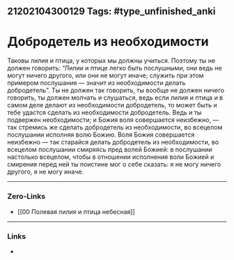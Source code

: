 21202104300129
Tags: #type_unfinished_anki 
---
# Добродетель из необходимости

Таковы лилия и птица, у которых мы должны учиться. Поэтому ты не должен говорить: “Лилии и птице легко быть послушными, они ведь не могут ничего другого, или они не могут иначе; служить при этом примером послушания — значит из необходимости делать добродетель”. Ты не должен так говорить, ты вообще не должен ничего говорить, ты должен молчать и слушаться, ведь если лилия и птица и в самом деле делают из необходимости добродетель, то может быть и тебе удастся сделать из необходимости добродетель. Ведь и ты подвержен необходимости; и Божия воля совершается неизбежно, — так стремись же сделать добродетель из необходимости, во всецелом послушании исполняя волю Божию. Воля Божия совершается неизбежно — так старайся делать добродетель из необходимости, во всецелом послушании смиряясь пред волей Божией: в послушании настолько всецелом, чтобы в отношении исполнения воли Божией и смирения перед ней ты поистине мог о себе сказать: я не могу ничего другого, я не могу иначе.

---
### Zero-Links
- [[00 Полевая лилия и птица небесная]]
---
### Links
-
